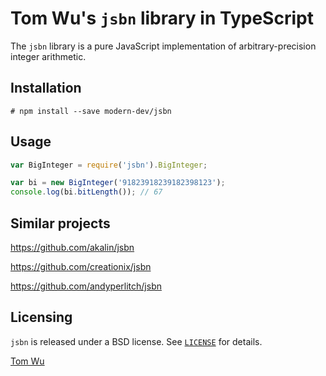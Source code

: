 Tom Wu's `jsbn` library in TypeScript
===================================

The `jsbn` library is a pure JavaScript implementation of arbitrary-precision
integer arithmetic.

Installation
------------

```shell script
# npm install --save modern-dev/jsbn
```

Usage
-----

```js
var BigInteger = require('jsbn').BigInteger;

var bi = new BigInteger('91823918239182398123');
console.log(bi.bitLength()); // 67
```

Similar projects
----------------
https://github.com/akalin/jsbn

https://github.com/creationix/jsbn

https://github.com/andyperlitch/jsbn

Licensing
---------

`jsbn` is released under a BSD license.
See [`LICENSE`](LICENSE) for details.

[Tom Wu](mailto:tjw@cs.stanford.edu)
